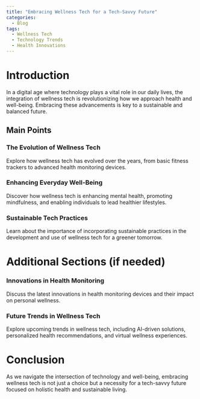 ```yaml
---
title: "Embracing Wellness Tech for a Tech-Savvy Future"
categories:
  - Blog
tags:
  - Wellness Tech
  - Technology Trends
  - Health Innovations
---
```


# Introduction
In a digital age where technology plays a vital role in our daily lives, the integration of wellness tech is revolutionizing how we approach health and well-being. Embracing these advancements is key to a sustainable and balanced future.

## Main Points
### The Evolution of Wellness Tech
Explore how wellness tech has evolved over the years, from basic fitness trackers to advanced health monitoring devices.

### Enhancing Everyday Well-Being
Discover how wellness tech is enhancing mental health, promoting mindfulness, and enabling individuals to lead healthier lifestyles.

### Sustainable Tech Practices
Learn about the importance of incorporating sustainable practices in the development and use of wellness tech for a greener tomorrow.

# Additional Sections (if needed)
### Innovations in Health Monitoring
Discuss the latest innovations in health monitoring devices and their impact on personal wellness.

### Future Trends in Wellness Tech
Explore upcoming trends in wellness tech, including AI-driven solutions, personalized health recommendations, and virtual wellness experiences.

# Conclusion
As we navigate the intersection of technology and well-being, embracing wellness tech is not just a choice but a necessity for a tech-savvy future focused on holistic health and sustainable living.